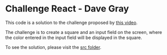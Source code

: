 # Challenge React - Dave Gray

This code is a solution to the challenge proposed by [this video](https://www.youtube.com/watch?v=oWIqiVAK1Wo&list=PL0Zuz27SZ-6PrE9srvEn8nbhOOyxnWXfp&index=13).

The challenge is to create a square and an input field on the screen, where the color entered in the input field will be displayed in the square.

To see the solution, please visit the [src folder](https://github.com/ThiagoDambroski/challenge-react-dave-gray/tree/master/src).
